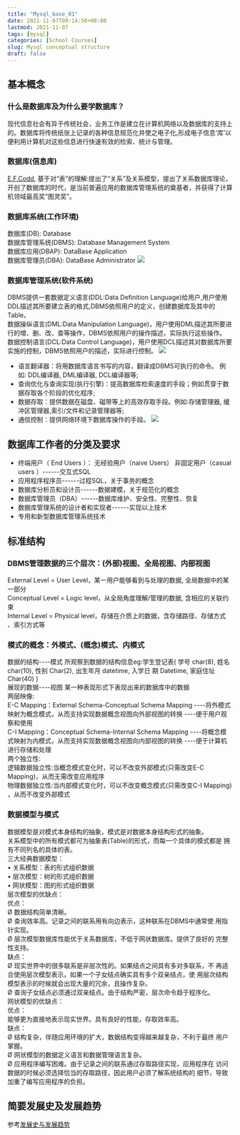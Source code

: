 ```yaml
---
title: "Mysql_base_01"
date: 2021-11-07T09:14:50+08:00
lastmod: 2021-11-07
tags: [mysql]
categories: [School Courses]
slug: Mysql conceptual structure
draft: false
---
```

## 基本概念
###  什么是数据库及为什么要学数据库？
现代信息社会有异于传统社会，业务工作是建立在计算机网络以及数据库的支持上的。数据库将传统纸张上记录的各种信息规范化并使之电子化,形成电子信息‘库’以便利用计算机对这些信息进行快速有效的检索、统计与管理。
### 数据库(信息库)
[E.F.Codd](https://en.wikipedia.org/wiki/Edgar_F._Codd), 基于对“表”的理解:提出了“关系”及关系模型，提出了关系数据库理论，开创了数据库的时代，是当前普遍应用的数据库管理系统的奠基者，并获得了计算机领域最高奖“图灵奖”。
### 数据库系统(工作环境)
数据库(DB): Database    
数据库管理系统(DBMS): Database Management System   
数据库应用(DBAP): DataBase Application   
数据库管理员(DBA): DataBase Administrator 
![](https://raw.githubusercontent.com/QizhengZou/Drawing_bed/main/20211107100915.png)   
### 数据库管理系统(软件系统)
DBMS提供一套数据定义语言(DDL:Data Definition Language)给用户,用户使用DDL描述其所要建立表的格式,DBMS依照用户的定义，创建数据库及其中的Table。   
数据操纵语言(DML:Data Manipulation Language)，用户使用DML描述其所要进行的增、删、改、查等操作，DBMS依照用户的操作描述，实际执行这些操作。   
数据控制语言(DCL:Data Control Language)，用户使用DCL描述其对数据库所要实施的控制，DBMS依照用户的描述，实际进行控制。
![](https://raw.githubusercontent.com/QizhengZou/Drawing_bed/main/20211107101806.png)
* 语言翻译器：将用数据库语言书写的内容，翻译成DBMS可执行的命令。
例如: DDL编译器, DML编译器, DCL编译器等;
* 查询优化与查询实现(执行引擎)：提高数据库检索速度的手段；例如贯穿于数据存取各个阶段的优化程序;
* 数据存取：提供数据在磁盘、磁带等上的高效存取手段。例如:存储管理器, 缓冲区管理器,索引/文件和记录管理器等;
* 通信控制：提供网络环境下数据库操作的手段。
![](https://raw.githubusercontent.com/QizhengZou/Drawing_bed/main/20211107102049.png)
## 数据库工作者的分类及要求
* 终端用户（ End Users ）：
无经验用户（naive Users）
非固定用户（casual users ）------交互式SQL
* 应用程序程序员------过程SQL，关于事务的概念
* 数据库分析员和设计员------数据建模，关于规范化的概念
* 数据库管理员（DBA）------数据库维护、安全性、完整性、恢复
* 数据库管理系统的设计者和实现者------实现以上技术
* 专用和新型数据库管理系统技术

## 标准结构
### DBMS管理数据的三个层次：(外部)视图、全局视图、内部视图
External Level = User Level，某一用户能够看到与处理的数据, 全局数据中的某一部分   
Conceptual Level = Logic level，从全局角度理解/管理的数据, 含相应的关联约束   
Internal Level = Physical level，存储在介质上的数据，含存储路径、存储方式 、索引方式等

### 模式的概念：外模式、(概念)模式、内模式
数据的结构----模式 所观察到数据的结构信息eg:学生登记表( 学号 char(8), 姓名 char(10), 性别 Char(2), 出生年月 datetime, 入学日 期 Datetime, 家庭住址 Char(40) )   
展现的数据----视图 某一种表现形式下表现出来的数据库中的数据  
两层映像:   
E-C Mapping：External Schema-Conceptual Schema Mapping
----将外模式映射为概念模式，从而支持实现数据概念视图向外部视图的转换
----便于用户观察和使用   
C-I Mapping：Conceptual Schema-Internal Schema Mapping
----将概念模式映射为内模式，从而支持实现数据概念视图向内部视图的转换
----便于计算机进行存储和处理   
两个独立性:   
逻辑数据独立性:当概念模式变化时，可以不改变外部模式(只需改变E-C Mapping)，从而无需改变应用程序   
物理数据独立性:当内部模式变化时，可以不改变概念模式(只需改变C-I Mapping) ，从而不改变外部模式
### 数据模型与模式
数据模型是对模式本身结构的抽象，模式是对数据本身结构形式的抽象。   
关系模型中的所有模式都可为抽象表(Table)的形式，而每一个具体的模式都是 拥有不同列名的具体的表。   
三大经典数据模型：   
• 关系模型：表的形式组织数据   
• 层次模型：树的形式组织数据   
• 网状模型：图的形式组织数据   
层次模型的优缺点：  
优点：    
Ø 数据结构简单清晰。   
Ø 查询效率高。记录之间的联系用有向边表示，这种联系在DBMS中通常使
用指针实现。   
Ø 层次模型数据库性能优于关系数据库，不低于网状数据库。提供了良好的
完整性支持。   
缺点：   
Ø 现实世界中的很多联系是非层次性的。如果结点之间具有多对多联系，不
再适合使用层次模型表示。如果一个子女结点确实具有多个双亲结点，使
用层次结构模型表示的时候就会出现大量的冗余，且操作复杂。   
Ø 查询子女结点必须通过双亲结点。由于结构严密，层次命令趋于程序化。   
网状模型的优缺点：   
优点：    
能够更为直接地表示现实世界。具有良好的性能，存取效率高。   
缺点：   
Ø 结构复杂，伴随应用环境的扩大，数据结构变得越来越复杂，不利于最终
用户掌握。   
Ø 网状模型的数据定义语言和数据管理语言复杂。   
Ø 应用程序编写困难。由于记录之间的联系通过存取路径实现，应用程序在
访问数据的时候必须选择恰当的存取路径，因此用户必须了解系统结构的
细节，导致加重了编写应用程序的负担。

## 简要发展史及发展趋势
参考[发展史与发展趋势](https://zhuanlan.zhihu.com/p/111209720)


